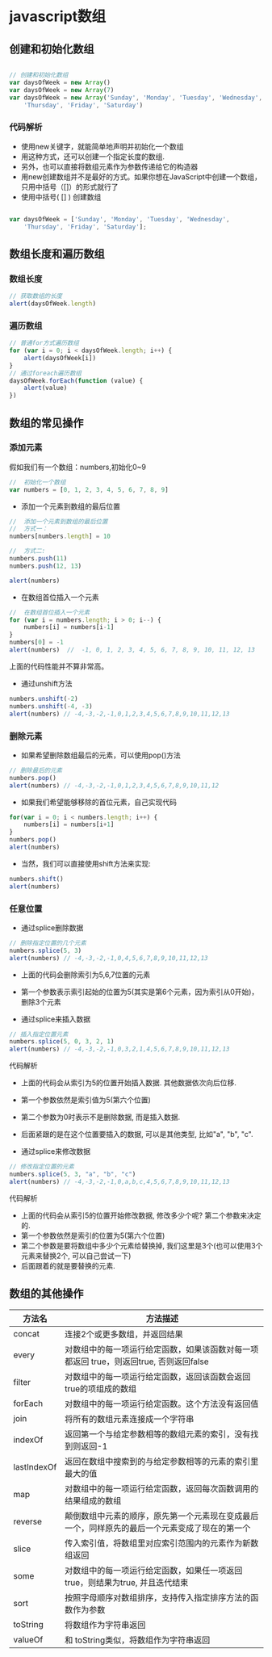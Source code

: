 # javascript数组

## 创建和初始化数组

``` javascript

// 创建和初始化数组
var daysOfWeek = new Array()
var daysOfWeek = new Array(7)
var daysOfWeek = new Array('Sunday', 'Monday', 'Tuesday', 'Wednesday',
    'Thursday', 'Friday', 'Saturday')

```

### 代码解析

+ 使用new关键字，就能简单地声明并初始化一个数组
+ 用这种方式，还可以创建一个指定长度的数组.
+ 另外，也可以直接将数组元素作为参数传递给它的构造器
+ 用new创建数组并不是最好的方式。如果你想在JavaScript中创建一个数组，只用中括号（[]）的形式就行了
+ 使用中括号( [] ) 创建数组

``` javascript

var daysOfWeek = ['Sunday', 'Monday', 'Tuesday', 'Wednesday',
    'Thursday', 'Friday', 'Saturday'];

```

## 数组长度和遍历数组

### 数组长度

``` javascript
// 获取数组的长度
alert(daysOfWeek.length)
```

### 遍历数组

``` javascript
// 普通for方式遍历数组
for (var i = 0; i < daysOfWeek.length; i++) {
    alert(daysOfWeek[i])
}
// 通过foreach遍历数组
daysOfWeek.forEach(function (value) {
    alert(value)
})
```

## 数组的常见操作

### 添加元素

假如我们有一个数组：numbers,初始化0~9

``` javascript
//	初始化一个数组
var numbers = [0, 1, 2, 3, 4, 5, 6, 7, 8, 9]
```

+ 添加一个元素到数组的最后位置

``` javascript
//	添加一个元素到数组的最后位置
//	方式一：
numbers[numbers.length] = 10

//	方式二:
numbers.push(11)
numbers.push(12, 13)

alert(numbers)
```

+ 在数组首位插入一个元素

``` javascript
//	在数组首位插入一个元素
for (var i = numbers.length; i > 0; i--) {
	numbers[i] = numbers[i-1]
}
numbers[0] = -1
alert(numbers)	//	-1, 0, 1, 2, 3, 4, 5, 6, 7, 8, 9, 10, 11, 12, 13
```

上面的代码性能并不算非常高。

+ 通过unshift方法

``` javascript
numbers.unshift(-2)
numbers.unshift(-4, -3)
alert(numbers) // -4,-3,-2,-1,0,1,2,3,4,5,6,7,8,9,10,11,12,13
```

### 删除元素

+ 如果希望删除数组最后的元素，可以使用pop()方法

``` javascript
// 删除最后的元素
numbers.pop()
alert(numbers) // -4,-3,-2,-1,0,1,2,3,4,5,6,7,8,9,10,11,12
```

+ 如果我们希望能够移除的首位元素，自己实现代码

``` javascript
for(var i = 0; i < numbers.length; i++) {
	numbers[i] = numbers[i+1]
}
numbers.pop()
alert(numbers)
```

+ 当然，我们可以直接使用shift方法来实现:

``` javascript
numbers.shift()
alert(numbers)
```

### 任意位置

+ 通过splice删除数据

``` javascript
// 删除指定位置的几个元素
numbers.splice(5, 3)
alert(numbers) // -4,-3,-2,-1,0,4,5,6,7,8,9,10,11,12,13
```

+ 上面的代码会删除索引为5,6,7位置的元素
+ 第一个参数表示索引起始的位置为5(其实是第6个元素，因为索引从0开始)，删除3个元素

+ 通过splice来插入数据

``` javascript
// 插入指定位置元素
numbers.splice(5, 0, 3, 2, 1)
alert(numbers) // -4,-3,-2,-1,0,3,2,1,4,5,6,7,8,9,10,11,12,13
```

代码解析

+ 上面的代码会从索引为5的位置开始插入数据. 其他数据依次向后位移.
+ 第一个参数依然是索引值为5(第六个位置)
+ 第二个参数为0时表示不是删除数据, 而是插入数据.
+ 后面紧跟的是在这个位置要插入的数据, 可以是其他类型, 比如"a", "b", "c".

+ 通过splice来修改数据

``` javascript
// 修改指定位置的元素
numbers.splice(5, 3, "a", "b", "c")
alert(numbers) // -4,-3,-2,-1,0,a,b,c,4,5,6,7,8,9,10,11,12,13
```

代码解析

+ 上面的代码会从索引5的位置开始修改数据, 修改多少个呢? 第二个参数来决定的.
+ 第一个参数依然是索引的位置为5(第六个位置)
+ 第二个参数是要将数组中多少个元素给替换掉, 我们这里是3个(也可以使用3个元素来替换2个, 可以自己尝试一下)
+ 后面跟着的就是要替换的元素.

## 数组的其他操作

| 方法名 | 方法描述 |
| --- | --- |
| concat | 连接2个或更多数组，并返回结果 |
| every | 对数组中的每一项运行给定函数，如果该函数对每一项都返回 true，则返回true, 否则返回false |
| filter | 对数组中的每一项运行给定函数，返回该函数会返回 true的项组成的数组 |
| forEach | 对数组中的每一项运行给定函数。这个方法没有返回值 |
| join | 将所有的数组元素连接成一个字符串 |
| indexOf | 返回第一个与给定参数相等的数组元素的索引，没有找到则返回-1 |
| lastIndexOf | 返回在数组中搜索到的与给定参数相等的元素的索引里最大的值 |
| map | 对数组中的每一项运行给定函数，返回每次函数调用的结果组成的数组 |
| reverse | 颠倒数组中元素的顺序，原先第一个元素现在变成最后一个，同样原先的最后一个元素变成了现在的第一个 |
| slice | 传入索引值，将数组里对应索引范围内的元素作为新数组返回 |
| some | 对数组中的每一项运行给定函数，如果任一项返回 true，则结果为true, 并且迭代结束 |
| sort | 按照字母顺序对数组排序，支持传入指定排序方法的函数作为参数 |
| toString | 将数组作为字符串返回 |
| valueOf | 和 toString类似，将数组作为字符串返回 |	